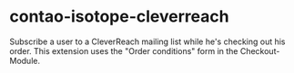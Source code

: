 contao-isotope-cleverreach
=======================

Subscribe a user to a CleverReach mailing list while he's checking out his order.
This extension uses the "Order conditions" form in the Checkout-Module.